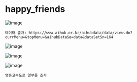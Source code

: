 # happy_friends
![image](https://github.com/sesac-google-ai-1st/happy_friends/assets/107024182/0909b93f-39fb-4e3d-8318-5e71d0628117)
```
데이터 출처: https://www.aihub.or.kr/aihubdata/data/view.do?currMenu=&topMenu=&aihubDataSe=data&dataSetSn=164
```
![image](https://github.com/sesac-google-ai-1st/happy_friends/assets/147118232/523939c7-0ba1-4341-864e-69f7151c113b)

![image](https://github.com/sesac-google-ai-1st/happy_friends/assets/147118232/c26726d7-ae58-49a3-84e8-a0936f7d9003)

![image](https://github.com/sesac-google-ai-1st/happy_friends/assets/147118232/88266b98-a53e-40e4-9f6d-1825534d3150)

```
영동고속도로 일부를 조사
```
